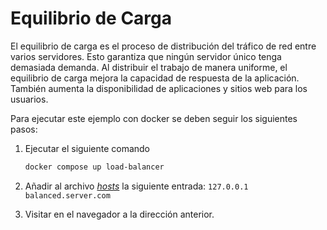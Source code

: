 # Equilibrio de Carga

El equilibrio de carga es el proceso de distribución del tráfico de red entre varios servidores. Esto garantiza que ningún servidor único tenga demasiada demanda. Al distribuir el trabajo de manera uniforme, el equilibrio de carga mejora la capacidad de respuesta de la aplicación. También aumenta la disponibilidad de aplicaciones y sitios web para los usuarios.

Para ejecutar este ejemplo con docker se deben seguir los siguientes pasos:

1. Ejecutar el siguiente comando

    ```bash
    docker compose up load-balancer 
    ```

1. Añadir al archivo *[hosts](https://en.wikipedia.org/wiki/Hosts_(file))* la siguiente entrada: `127.0.0.1  balanced.server.com`

1. Visitar en el navegador a la dirección anterior.